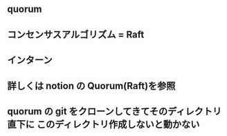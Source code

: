 ## quorum

## コンセンサスアルゴリズム = Raft

## インターン

## 詳しくは notion の Quorum(Raft)を参照

## quorum の git をクローンしてきてそのディレクトリ直下に このディレクトリ作成しないと動かない
